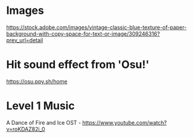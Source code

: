 # Images
https://stock.adobe.com/images/vintage-classic-blue-texture-of-paper-background-with-copy-space-for-text-or-image/309246316?prev_url=detail

# Hit sound effect from 'Osu!'
https://osu.ppy.sh/home

# Level 1 Music
A Dance of Fire and Ice OST - https://www.youtube.com/watch?v=roKDAZ82i_0